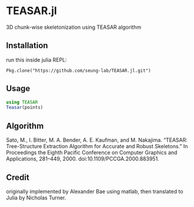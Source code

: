 TEASAR.jl
========================
3D chunk-wise skeletonization using TEASAR algorithm

## Installation
run this inside julia REPL:

    Pkg.clone("https://github.com/seung-lab/TEASAR.jl.git")

## Usage
```Julia
using TEASAR
Teasar(points)
```

## Algorithm 
Sato, M., I. Bitter, M. A. Bender, A. E. Kaufman, and M. Nakajima. “TEASAR: Tree-Structure Extraction Algorithm for Accurate and Robust Skeletons.” In Proceedings the Eighth Pacific Conference on Computer Graphics and Applications, 281–449, 2000. doi:10.1109/PCCGA.2000.883951.

## Credit 
originally implemented by Alexander Bae using matlab, then translated to Julia by Nicholas Turner.
